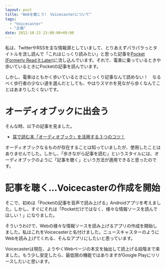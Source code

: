 ```yaml
---
layout: post
title: "Webを聴こう!　Voicecasterについて"
tags:
  - "Voicecaster"
  - "企画"
date: 2012-10-23 23:00:00+09:00
---
```


私は、TwitterやRSSを主な情報源としていまして、とりあえずパラパラっとタイトルを流し読んで「これはじっくり読みたい」と思った記事を[Pocket (Formerly Read It Later)](http://getpocket.com/)に流し込んでいます。それで、電車に乗っているときや歩いているときにPocketの記事を読んでいます。

しかし、電車はともかく歩いているときにじっくり記事なんて読めない！　なるべく歩行者の少ない道を選んだとしても、やはりスマホを見ながら歩くなんてことはあまりしたくないです。

<!-- more -->

# オーディオブックに出会う

そんな時、以下の記事を見ました。

* [耳で読む本「オーディオブック」を活用する３つのコツ！](http://jmatsuzaki.com/archives/6493)

オーディオブックなるものが存在することは知っていましたが、使用したことはありませんでした。しかし、「歩きながら記事を読む」というスタイルには、オーディオブックのように「記事を聴く」という方法が適用できると思ったのです。

# 記事を聴く…Voicecasterの作成を開始

そこで、初めは「Pocketの記事を音声で読み上げる」Androidアプリを考えました。しかし、すぐにそれは「Pocketだけではなく、様々な情報ソースを読んでほしい！」になりました。

そういうわけで、Webの様々な情報ソースを読み上げるアプリの作成を開始しました。私はこれをVoicecasterと名付けました。ニュースキャスターのようにWebを読み上げてくれる、そんなアプリにしたいと思っています。

Voicecasterは現在、ようやくWebページの本文を抽出して読上げる段階まで来ました。もう少し安定したら、最低限の機能ではありますがGoogle Playにリリースしたいと思います。
